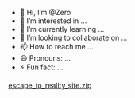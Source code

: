 - 👋 Hi, I’m @Zero
- 👀 I’m interested in ...
- 🌱 I’m currently learning ...
- 💞️ I’m looking to collaborate on ...
- 📫 How to reach me ...
- 😄 Pronouns: ...
- ⚡ Fun fact: ...

<!---
Daothecreator/Daothecreator is a ✨ special ✨ repository because its `README.md` (this file) appears on your GitHub profile.
You can click the Preview link to take a look at your changes.
--->
[escape_to_reality_site.zip](https://github.com/user-attachments/files/19620962/escape_to_reality_site.zip)

